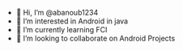 - 👋 Hi, I’m @abanoub1234
- 👀 I’m interested in Android in java
- 🌱 I’m currently learning FCI
- 💞️ I’m looking to collaborate on Android Projects

